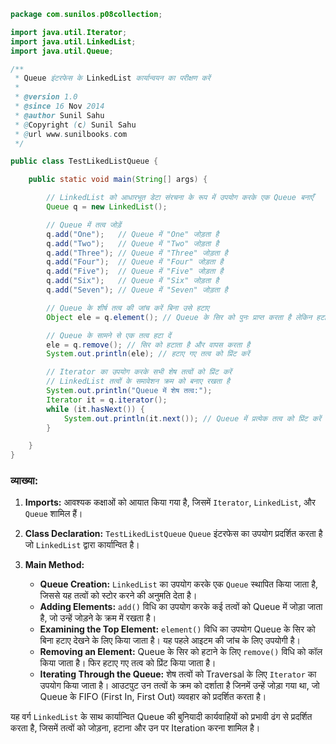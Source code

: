 ```java
package com.sunilos.p08collection;

import java.util.Iterator;
import java.util.LinkedList;
import java.util.Queue;

/**
 * Queue इंटरफेस के LinkedList कार्यान्वयन का परीक्षण करें
 * 
 * @version 1.0
 * @since 16 Nov 2014
 * @author Sunil Sahu
 * @Copyright (c) Sunil Sahu
 * @url www.sunilbooks.com
 */

public class TestLikedListQueue {

    public static void main(String[] args) {

        // LinkedList को आधारभूत डेटा संरचना के रूप में उपयोग करके एक Queue बनाएँ
        Queue q = new LinkedList();

        // Queue में तत्व जोड़ें
        q.add("One");   // Queue में "One" जोड़ता है
        q.add("Two");   // Queue में "Two" जोड़ता है
        q.add("Three"); // Queue में "Three" जोड़ता है
        q.add("Four");  // Queue में "Four" जोड़ता है
        q.add("Five");  // Queue में "Five" जोड़ता है
        q.add("Six");   // Queue में "Six" जोड़ता है
        q.add("Seven"); // Queue में "Seven" जोड़ता है

        // Queue के शीर्ष तत्व की जांच करें बिना उसे हटाए
        Object ele = q.element(); // Queue के सिर को पुनः प्राप्त करता है लेकिन हटाता नहीं है

        // Queue के सामने से एक तत्व हटा दें
        ele = q.remove(); // सिर को हटाता है और वापस करता है
        System.out.println(ele); // हटाए गए तत्व को प्रिंट करें

        // Iterator का उपयोग करके सभी शेष तत्वों को प्रिंट करें
        // LinkedList तत्वों के समावेशन क्रम को बनाए रखता है
        System.out.println("Queue में शेष तत्व:");
        Iterator it = q.iterator();
        while (it.hasNext()) {
            System.out.println(it.next()); // Queue में प्रत्येक तत्व को प्रिंट करें
        }

    }
}
```

### व्याख्या:

1. **Imports:** आवश्यक कक्षाओं को आयात किया गया है, जिसमें `Iterator`, `LinkedList`, और `Queue` शामिल हैं।

2. **Class Declaration:** `TestLikedListQueue` `Queue` इंटरफेस का उपयोग प्रदर्शित करता है जो `LinkedList` द्वारा कार्यान्वित है।

3. **Main Method:**
   - **Queue Creation:** `LinkedList` का उपयोग करके एक `Queue` स्थापित किया जाता है, जिससे यह तत्वों को स्टोर करने की अनुमति देता है।
   - **Adding Elements:** `add()` विधि का उपयोग करके कई तत्वों को Queue में जोड़ा जाता है, जो उन्हें जोड़ने के क्रम में रखता है।
   - **Examining the Top Element:** `element()` विधि का उपयोग Queue के सिर को बिना हटाए देखने के लिए किया जाता है। यह पहले आइटम की जांच के लिए उपयोगी है।
   - **Removing an Element:** Queue के सिर को हटाने के लिए `remove()` विधि को कॉल किया जाता है। फिर हटाए गए तत्व को प्रिंट किया जाता है।
   - **Iterating Through the Queue:** शेष तत्वों को Traversal के लिए `Iterator` का उपयोग किया जाता है। आउटपुट उन तत्वों के क्रम को दर्शाता है जिनमें उन्हें जोड़ा गया था, जो Queue के FIFO (First In, First Out) व्यवहार को प्रदर्शित करता है।

यह वर्ग `LinkedList` के साथ कार्यान्वित Queue की बुनियादी कार्यवाहियों को प्रभावी ढंग से प्रदर्शित करता है, जिसमें तत्वों को जोड़ना, हटाना और उन पर Iteration करना शामिल है।
